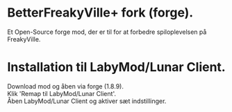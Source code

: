 # BetterFreakyVille+ fork (forge).

Et Open-Source forge mod, der er til for at forbedre spiloplevelsen på FreakyVille.

# Installation til LabyMod/Lunar Client.

Download mod og åben via forge (1.8.9).  
Klik 'Remap til LabyMod/Lunar Client'.  
Åben LabyMod/Lunar Client og aktiver sæt indstillinger.  
